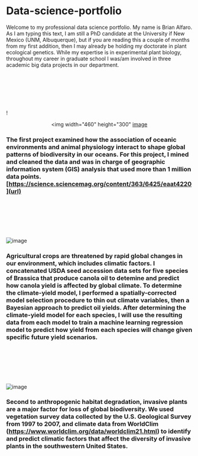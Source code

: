 # Data-science-portfolio

Welcome to my professional data science portfolio. My name is Brian Alfaro. As I am typing this text, I am still a PhD candidate at the University if New Mexico (UNM, Albuquerque), but if you are reading this a couple of months from my first addition, then I may already be holding my doctorate in plant ecological genetics. While my expertise is in experimental plant biology, throughout my career in graduate school I was/am involved in three academic big data projects in our department. <br />

<br />
<br />
<br />
<br />
<br />


!<p align="center">
  <img width="460" height="300" [image](https://user-images.githubusercontent.com/70289096/91775709-f115eb00-eba8-11ea-91b3-debc6a8b1eaa.png)

### The first project examined how the association of oceanic environments and animal physiology interact to shape global patterns of biodiversity in our oceans. For this project, I mined and cleaned the data and was in charge of geographic information system (GIS) analysis that used more than 1 million data points. [https://science.sciencemag.org/content/363/6425/eaat4220](url)
<br />
<br />
<br />
<br />
<br />

![image](https://user-images.githubusercontent.com/70289096/91760155-14806c00-eb90-11ea-8b04-f7d0e000de45.png)
### Agricultural crops are threatened by rapid global changes in our environment, which includes climatic factors. I concatenated USDA seed accession data sets for five species of Brassica that produce canola oil to detemine and predict how canola yield is affected by global climate. To determine the climate-yield model, I performed a spatially-corrected model selection procedure to thin out climate variables, then a Bayesian approach to predict oil yields. After determining the climate-yield model for each species, I will use the resulting data from each model to train a  machine learning regression model to predict how yield from each species will change given specific future yield scenarios. 
<br />
<br />
<br />
<br />
<br />

![image](https://user-images.githubusercontent.com/70289096/91772538-46023300-eba2-11ea-95ac-efdb8df1bd19.png)
### Second to anthropogenic habitat degradation, invasive plants are a major factor for loss of global biodiversity. We used vegetation survey data collected by the U.S. Geological Survey from 1997 to 2007, and climate data from WorldClim (https://www.worldclim.org/data/worldclim21.html) to identify and predict climatic factors that affect the diversity of invasive plants in the southwestern United States. 



